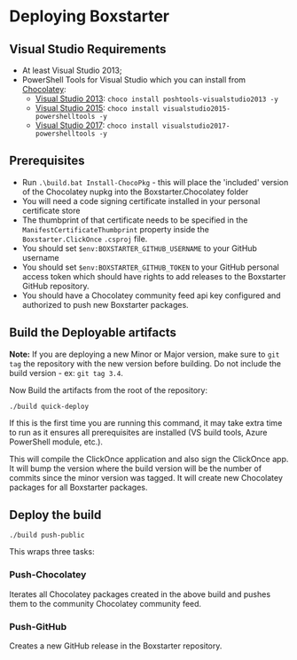 # Deploying Boxstarter

## Visual Studio Requirements

* At least Visual Studio 2013;
* PowerShell Tools for Visual Studio which you can install from [Chocolatey](https://chocolatey.org):
    * [Visual Studio 2013](https://www.chocolatey.org/packages/poshtools-visualstudio2013): `choco install poshtools-visualstudio2013 -y`
    * [Visual Studio 2015](https://chocolatey.org/packages/visualstudio2015-powershelltools): `choco install visualstudio2015-powershelltools -y`
    * [Visual Studio 2017](https://chocolatey.org/packages/visualstudio2017-powershelltools): `choco install visualstudio2017-powershelltools -y`

## Prerequisites

* Run `.\build.bat Install-ChocoPkg` - this will place the 'included' version of the Chocolatey nupkg into the Boxstarter.Chocolatey folder
* You will need a code signing certificate installed in your personal certificate store
* The thumbprint of that certificate needs to be specified in the `ManifestCertificateThumbprint` property inside the `Boxstarter.ClickOnce` `.csproj` file.
* You should set `$env:BOXSTARTER_GITHUB_USERNAME` to your GitHub username
* You should set `$env:BOXSTARTER_GITHUB_TOKEN` to your GitHub personal access token which should have rights to add releases to the Boxstarter GitHub repository.
* You should have a Chocolatey community feed api key configured and authorized to push new Boxstarter packages.

## Build the Deployable artifacts

**Note:**
If you are deploying a new Minor or Major version, make sure to `git tag` the repository with the new version before building. Do not include the build version - ex: `git tag 3.4`.

Now Build the artifacts from the root of the repository:

```
./build quick-deploy
```

If this is the first time you are running this command, it may take extra time to run as it ensures all prerequisites are installed (VS build tools, Azure PowerShell module, etc.).

This will compile the ClickOnce application and also sign the ClickOnce app. It will bump the version where the build version will be the number of commits since the minor version was tagged. It will create new Chocolatey packages for all Boxstarter packages.

## Deploy the build

```
./build push-public
```

This wraps three tasks:

### Push-Chocolatey

Iterates all Chocolatey packages created in the above build and pushes them to the community Chocolatey community feed.

### Push-GitHub

Creates a new GitHub release in the Boxstarter repository.